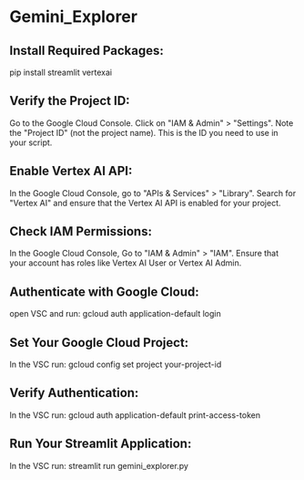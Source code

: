 # Gemini_Explorer
## Install Required Packages:
pip install streamlit vertexai
## Verify the Project ID:
Go to the Google Cloud Console.
Click on "IAM & Admin" > "Settings".
Note the "Project ID" (not the project name). This is the ID you need to use in your script.
## Enable Vertex AI API:
In the Google Cloud Console, go to "APIs & Services" > "Library".
Search for "Vertex AI" and ensure that the Vertex AI API is enabled for your project.
## Check IAM Permissions:
In the Google Cloud Console, Go to "IAM & Admin" > "IAM".
Ensure that your account has roles like Vertex AI User or Vertex AI Admin.

## Authenticate with Google Cloud:
open VSC and run: 
gcloud auth application-default login

## Set Your Google Cloud Project:
In the VSC run: 
gcloud config set project your-project-id

## Verify Authentication:
In the VSC run: 
gcloud auth application-default print-access-token

## Run Your Streamlit Application:
In the VSC run: 
streamlit run gemini_explorer.py
